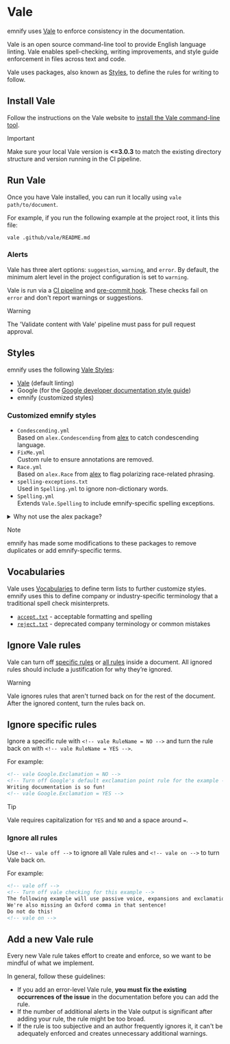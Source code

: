 # Vale

emnify uses [Vale](https://vale.sh/) to enforce consistency in the documentation.

Vale is an open source command-line tool to provide English language linting.
Vale enables spell-checking, writing improvements, and style guide enforcement in files across text and code.

Vale uses packages, also known as [Styles](#styles), to define the rules for writing to follow.

## Install Vale

Follow the instructions on the Vale website to [install the Vale command-line tool](https://vale.sh/docs/vale-cli/installation/).

> [!IMPORTANT]
> Make sure your local Vale version is **<=3.0.3** to match the existing directory structure and version running in the CI pipeline.

## Run Vale

Once you have Vale installed, you can run it locally using `vale path/to/document`.

For example, if you run the following example at the project root, it lints this file:

```shell
vale .github/vale/README.md
```

### Alerts

Vale has three alert options: `suggestion`, `warning`, and `error`.
By default, the minimum alert level in the project configuration is set to `warning`.

Vale is run via a [CI pipeline](../workflows/content.yml) and [pre-commit hook](../../.husky/pre-commit).
These checks fail on `error` and don't report warnings or suggestions.

> [!WARNING]
> The 'Validate content with Vale' pipeline must pass for pull request approval.

## Styles

emnify uses the following [Vale Styles](https://vale.sh/docs/topics/styles/):

- [Vale](https://vale.sh/docs/topics/styles/#extension-points) (default linting)
- Google (for the [Google developer documentation style guide](https://developers.google.com/style))
- emnify (customized styles)

### Customized emnify styles

- `Condescending.yml`  
Based on `alex.Condescending` from [alex](https://alexjs.com/) to catch condescending language.
- `FixMe.yml`  
Custom rule to ensure annotations are removed.
- `Race.yml`  
Based on `alex.Race` from [alex](https://alexjs.com/) to flag polarizing race-related phrasing.
- `spelling-exceptions.txt`  
Used in `Spelling.yml` to ignore non-dictionary words.
- `Spelling.yml`  
Extends `Vale.Spelling` to include emnify-specific spelling exceptions.

<details>
<summary>Why not use the alex package?</summary>
The emnify Documentation only requires two of the 10 rules in the alex package for Vale.
These two rules are also further customized (more terms added, altered severity levels, etc.), so it makes more sense to maintain an emnify-specific version of the rules.
</details>

> [!NOTE]
> emnify has made some modifications to these packages to remove duplicates or add emnify-specific terms.

## Vocabularies

Vale uses [Vocabularies](https://vale.sh/docs/topics/vocab/) to define term lists to further customize styles.
emnify uses this to define company or industry-specific terminology that a traditional spell check misinterprets.

- [`accept.txt`](./styles/Vocab/emnify/accept.txt) - acceptable formatting and spelling
- [`reject.txt`](./styles/Vocab/emnify/reject.txt) - deprecated company terminology or common mistakes

## Ignore Vale rules

Vale can turn off [specific rules](#ignore-specific-rules) or [all rules](#ignore-all-rules) inside a document.
All ignored rules should include a justification for why they’re ignored.

> [!WARNING]
> Vale ignores rules that aren't turned back on for the rest of the document.
> After the ignored content, turn the rules back on.

## Ignore specific rules

Ignore a specific rule with `<!-- vale RuleName = NO -->` and turn the rule back on with `<!-- vale RuleName = YES -->`.

For example:

```markdown
<!-- vale Google.Exclamation = NO -->
<!-- Turn off Google's default exclamation point rule for the example -->
Writing documentation is so fun!
<!-- vale Google.Exclamation = YES -->
```

> [!TIP]
> Vale requires capitalization for `YES` and `NO` and a space around `=`.

### Ignore all rules

Use `<!-- vale off -->` to ignore all Vale rules and `<!-- vale on -->` to turn Vale back on.

For example:

```markdown
<!-- vale off -->
<!-- Turn off vale checking for this example -->
The following example will use passive voice, expansions and exclamation points.
We're also missing an Oxford comma in that sentence!
Do not do this!
<!-- vale on -->
```

## Add a new Vale rule

<!-- vale Google.We = NO -->
Every new Vale rule takes effort to create and enforce, so we want to be mindful of what we implement.

In general, follow these guidelines:

- If you add an error-level Vale rule, **you must fix the existing occurrences of the issue** in the documentation before you can add the rule.
- If the number of additional alerts in the Vale output is significant after adding your rule, the rule might be too broad.
- If the rule is too subjective and an author frequently ignores it, it can't be adequately enforced and creates unnecessary additional warnings.

